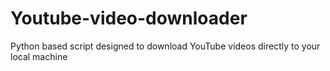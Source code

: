 # Youtube-video-downloader
Python based script designed to download YouTube videos directly to your  local machine
